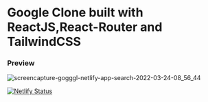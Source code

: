 # Google Clone built with ReactJS,React-Router and TailwindCSS

### Preview
![screencapture-gogggl-netlify-app-search-2022-03-24-08_56_44](https://user-images.githubusercontent.com/101936865/159879855-f13f713b-5080-4d94-9add-dc4042993211.png)

[![Netlify Status](https://api.netlify.com/api/v1/badges/fd10d9a5-432a-4932-abf9-d65b9feb028c/deploy-status)](https://app.netlify.com/sites/gogggl/deploys)
